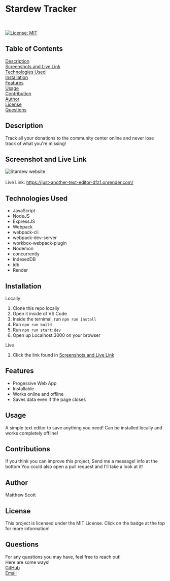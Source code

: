 # Stardew Tracker

<br>

[![License: MIT](https://img.shields.io/badge/License-MIT-yellow.svg)](https://opensource.org/licenses/MIT)

## Table of Contents
[Description](#Description) <br>
[Screenshots and Live Link](#LRaS) <br>
[Technologies Used](#Technologies) <br>
[Installation](#Installation) <br>
[Features](#Features) <br>
[Usage](#Usage) <br>
[Contribution](#Contribution) <br>
[Author](#Author) <br>
[License](#License) <br>
[Questions](#Questions) <br>

## Description <a name="Description"></a>
Track all your donations to the community center online and never lose track of what you're missing!

## Screenshot and Live Link <a name="LRaS"></a>
<img src="https://imgur.com/R7gA3Jv.png" alt="Stardew website" /> <br> <br>
Live Link: https://just-another-text-editor-dfz1.onrender.com/

## Technologies Used <a name="Technologies"></a>
<ul>
  <li>JavaScript</li>
  <li>NodeJS</li>
  <li>ExpressJS</li>
  <li>Webpack</li>
  <li>webpack-cli</li>
  <li>webpack-dev-server</li>
  <li>workbox-webpack-plugin</li>
  <li>Nodemon</li>
  <li>concurrently</li>
  <li>IndexedDB</li>
  <li>idb</li>
  <li>Render</li>
</ul>

## Installation <a name="Installation"></a>
Locally
1. Clone this repo locally 
2. Open it inside of VS Code
3. Inside the ternimal, run <code>npm run install</code>
4. Run <code>npm run build</code>
5. Run <code>npm run start:dev</code>
6. Open up Localhost:3000 on your browser

Live
1. Click the link found in [Screenshots and Live Link](#LRaS)

## Features <a name="Features"></a>
<ul>
  <li>Progessive Web App</li>
  <li>Installable</li>
  <li>Works online and offline</li>
  <li>Saves data even if the page closes</li>
</ul>

## Usage <a name="Usage"></a>
A simple text editor to save anything you need! Can be installed locally and works completely offline!

## Contributions <a name="Contribution"></a>
If you think you can improve this project, Send me a message! info at the bottom
You could also open a pull request and I'll take a look at it!

## Author <a name="Author"></a>
Matthew Scott

## License <a name="License"></a>
This project is licensed under the MIT License. Click on the badge at the top for more information!

## Questions <a name="Questions"></a>
For any questions you may have, feel free to reach out! <br>
Here are some ways! <br>
<a href="https://github.com/MScott-Dev" alt="GitHub">GitHub</a> <br>
<a href="mailto:MScott0199@gmail.com">Email</a>
